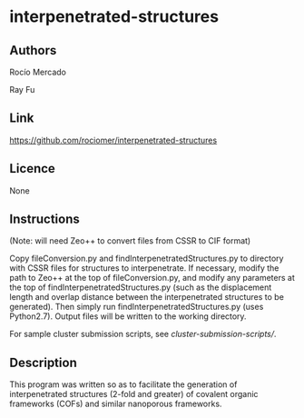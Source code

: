 # interpenetrated-structures

## Authors
Rocío Mercado

Ray Fu

## Link 
https://github.com/rociomer/interpenetrated-structures

## Licence
None

## Instructions
(Note: will need Zeo++ to convert files from CSSR to CIF format)

Copy fileConversion.py and findInterpenetratedStructures.py to
directory with CSSR files for structures to interpenetrate. If necessary,
modify the path to Zeo++ at the top of fileConversion.py, and modify any 
parameters at the top of findInterpenetratedStructures.py (such as 
the displacement length and overlap distance between the interpenetrated
structures to be generated). Then simply run findInterpenetratedStructures.py 
(uses Python2.7). Output files will be written to the working directory.

For sample cluster submission scripts, see *cluster-submission-scripts/*.

## Description
This program was written so as to facilitate the generation 
of interpenetrated structures (2-fold and greater) of covalent 
organic frameworks (COFs) and similar nanoporous frameworks.
